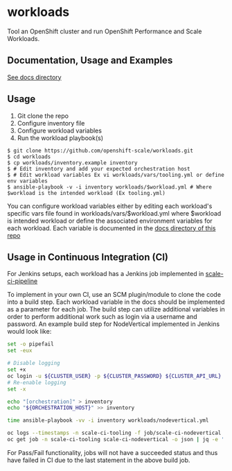 # workloads

Tool an OpenShift cluster and run OpenShift Performance and Scale Workloads.

## Documentation, Usage and Examples

[See docs directory](docs/)

## Usage

1. Git clone the repo
2. Configure inventory file
3. Configure workload variables
4. Run the workload playbook(s)

```
$ git clone https://github.com/openshift-scale/workloads.git
$ cd workloads
$ cp workloads/inventory.example inventory
$ # Edit inventory and add your expected orchestration host
$ # Edit workload variables Ex vi workloads/vars/tooling.yml or define env variables
$ ansible-playbook -v -i inventory workloads/$workload.yml # Where $workload is the intended workload (Ex tooling.yml)
```

You can configure workload variables either by editing each workload's specific vars file found in workloads/vars/$workload.yml where $workload is intended workload or define the associated environment variables for each workload. Each variable is documented in the [docs directory of this repo](docs/)

## Usage in Continuous Integration (CI)

For Jenkins setups, each workload has a Jenkins job implemented in [scale-ci-pipeline](https://github.com/openshift-scale/scale-ci-pipeline)

To implement in your own CI, use an SCM plugin/module to clone the code into a build step. Each workload variable in the docs should be implemented as a parameter for each job. The build step can utilize additional variables in order to perform additional work such as login via a username and password. An example build step for NodeVertical implemented in Jenkins would look like:

```sh
set -o pipefail
set -eux

# Disable logging
set +x
oc login -u ${CLUSTER_USER} -p ${CLUSTER_PASSWORD} ${CLUSTER_API_URL}
# Re-enable logging
set -x

echo "[orchestration]" > inventory
echo "${ORCHESTRATION_HOST}" >> inventory

time ansible-playbook -vv -i inventory workloads/nodevertical.yml

oc logs --timestamps -n scale-ci-tooling -f job/scale-ci-nodevertical
oc get job -n scale-ci-tooling scale-ci-nodevertical -o json | jq -e '.status.succeeded==1'
```

For Pass/Fail functionality, jobs will not have a succeeded status and thus have failed in CI due to the last statement in the above build job.
